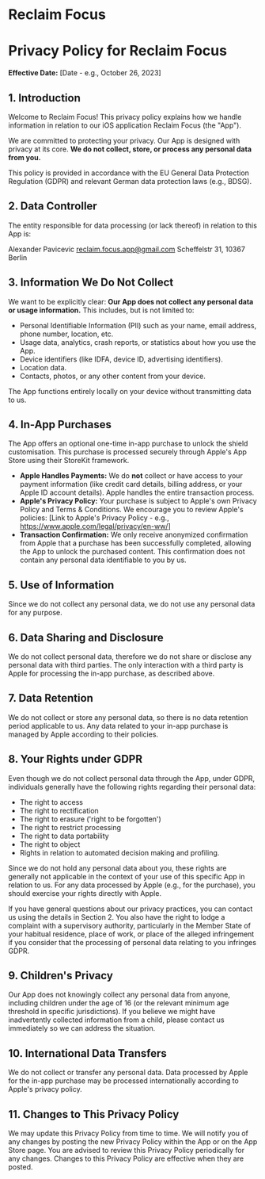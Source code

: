 # Reclaim Focus
# Privacy Policy for Reclaim Focus

**Effective Date:** [Date - e.g., October 26, 2023]

## 1. Introduction

Welcome to Reclaim Focus! This privacy policy explains how we handle information in relation to our iOS application Reclaim Focus (the "App").

We are committed to protecting your privacy. Our App is designed with privacy at its core. **We do not collect, store, or process any personal data from you.**

This policy is provided in accordance with the EU General Data Protection Regulation (GDPR) and relevant German data protection laws (e.g., BDSG).

## 2. Data Controller

The entity responsible for data processing (or lack thereof) in relation to this App is:

Alexander Pavicevic
reclaim.focus.app@gmail.com
Scheffelstr 31, 10367 Berlin

## 3. Information We Do Not Collect

We want to be explicitly clear: **Our App does not collect any personal data or usage information.** This includes, but is not limited to:

*   Personal Identifiable Information (PII) such as your name, email address, phone number, location, etc.
*   Usage data, analytics, crash reports, or statistics about how you use the App.
*   Device identifiers (like IDFA, device ID, advertising identifiers).
*   Location data.
*   Contacts, photos, or any other content from your device.

The App functions entirely locally on your device without transmitting data to us.

## 4. In-App Purchases

The App offers an optional one-time in-app purchase to unlock the shield customisation. This purchase is processed securely through Apple's App Store using their StoreKit framework.

*   **Apple Handles Payments:** We do **not** collect or have access to your payment information (like credit card details, billing address, or your Apple ID account details). Apple handles the entire transaction process.
*   **Apple's Privacy Policy:** Your purchase is subject to Apple's own Privacy Policy and Terms & Conditions. We encourage you to review Apple's policies: [Link to Apple's Privacy Policy - e.g., https://www.apple.com/legal/privacy/en-ww/]
*   **Transaction Confirmation:** We only receive anonymized confirmation from Apple that a purchase has been successfully completed, allowing the App to unlock the purchased content. This confirmation does not contain any personal data identifiable to you by us.

## 5. Use of Information

Since we do not collect any personal data, we do not use any personal data for any purpose.

## 6. Data Sharing and Disclosure

We do not collect personal data, therefore we do not share or disclose any personal data with third parties. The only interaction with a third party is Apple for processing the in-app purchase, as described above.

## 7. Data Retention

We do not collect or store any personal data, so there is no data retention period applicable to us. Any data related to your in-app purchase is managed by Apple according to their policies.

## 8. Your Rights under GDPR

Even though we do not collect personal data through the App, under GDPR, individuals generally have the following rights regarding their personal data:

*   The right to access
*   The right to rectification
*   The right to erasure ('right to be forgotten')
*   The right to restrict processing
*   The right to data portability
*   The right to object
*   Rights in relation to automated decision making and profiling.

Since we do not hold any personal data about you, these rights are generally not applicable in the context of your use of this specific App in relation to us. For any data processed by Apple (e.g., for the purchase), you should exercise your rights directly with Apple.

If you have general questions about our privacy practices, you can contact us using the details in Section 2. You also have the right to lodge a complaint with a supervisory authority, particularly in the Member State of your habitual residence, place of work, or place of the alleged infringement if you consider that the processing of personal data relating to you infringes GDPR.

## 9. Children's Privacy

Our App does not knowingly collect any personal data from anyone, including children under the age of 16 (or the relevant minimum age threshold in specific jurisdictions). If you believe we might have inadvertently collected information from a child, please contact us immediately so we can address the situation.

## 10. International Data Transfers

We do not collect or transfer any personal data. Data processed by Apple for the in-app purchase may be processed internationally according to Apple's privacy policy.

## 11. Changes to This Privacy Policy

We may update this Privacy Policy from time to time. We will notify you of any changes by posting the new Privacy Policy within the App or on the App Store page. You are advised to review this Privacy Policy periodically for any changes. Changes to this Privacy Policy are effective when they are posted.


